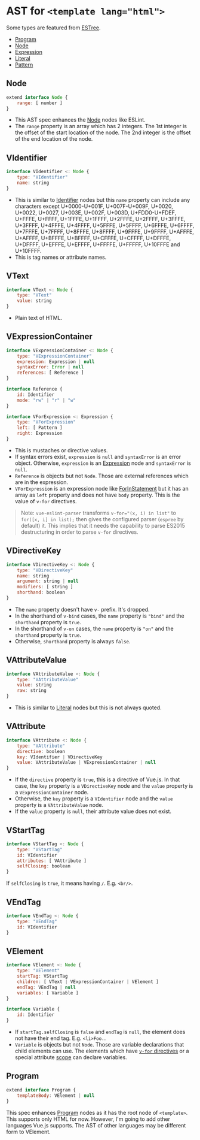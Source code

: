 # AST for `<template lang="html">`

Some types are featured from [ESTree].

- [Program]
- [Node]
- [Expression]
- [Literal]
- [Pattern]

## Node

```js
extend interface Node {
    range: [ number ]
}
```

- This AST spec enhances the [Node] nodes like ESLint.
- The `range` property is an array which has 2 integers.
  The 1st integer is the offset of the start location of the node.
  The 2nd integer is the offset of the end location of the node.

## VIdentifier

```js
interface VIdentifier <: Node {
    type: "VIdentifier"
    name: string
}
```

- This is similar to [Identifier] nodes but this `name` property can include any
  characters except U+0000-U+001F, U+007F-U+009F, U+0020, U+0022, U+0027, U+003E,
  U+002F, U+003D, U+FDD0-U+FDEF, U+FFFE, U+FFFF, U+1FFFE, U+1FFFF, U+2FFFE, U+2FFFF,
  U+3FFFE, U+3FFFF, U+4FFFE, U+4FFFF, U+5FFFE, U+5FFFF, U+6FFFE, U+6FFFF, U+7FFFE,
  U+7FFFF, U+8FFFE, U+8FFFF, U+9FFFE, U+9FFFF, U+AFFFE, U+AFFFF, U+BFFFE, U+BFFFF,
  U+CFFFE, U+CFFFF, U+DFFFE, U+DFFFF, U+EFFFE, U+EFFFF, U+FFFFE, U+FFFFF, U+10FFFE
  and U+10FFFF.
- This is tag names or attribute names.

## VText

```js
interface VText <: Node {
    type: "VText"
    value: string
}
```

- Plain text of HTML.

## VExpressionContainer

```js
interface VExpressionContainer <: Node {
    type: "VExpressionContainer"
    expression: Expression | null
    syntaxError: Error | null
    references: [ Reference ]
}

interface Reference {
    id: Identifier
    mode: "rw" | "r" | "w"
}

interface VForExpression <: Expression {
    type: "VForExpression"
    left: [ Pattern ]
    right: Expression
}
```

- This is mustaches or directive values.
- If syntax errors exist, `expression` is `null` and `syntaxError` is an error object. Otherwise, `expression` is an [Expression] node and `syntaxError` is `null`.
- `Reference` is objects but not `Node`. Those are external references which are in the expression.
- `VForExpression` is an expression node like [ForInStatement] but it has an array as `left` property and does not have `body` property. This is the value of `v-for` directives.

> Note: `vue-eslint-parser` transforms `v-for="(x, i) in list"` to `for([x, i] in list);` then gives the configured parser (`espree` by default) it. This implies that it needs the capability to parse ES2015 destructuring in order to parse `v-for` directives.

## VDirectiveKey

```js
interface VDirectiveKey <: Node {
    type: "VDirectiveKey"
    name: string
    argument: string | null
    modifiers: [ string ]
    shorthand: boolean
}
```

- The `name` property doesn't have `v-` prefix. It's dropped.
- In the shorthand of `v-bind` cases, the `name` property is `"bind"` and the `shorthand` property is `true`.
- In the shorthand of `v-on` cases, the `name` property is `"on"` and the `shorthand` property is `true`.
- Otherwise, `shorthand` property is always `false`.

## VAttributeValue

```js
interface VAttributeValue <: Node {
    type: "VAttributeValue"
    value: string
    raw: string
}
```

- This is similar to [Literal] nodes but this is not always quoted.

## VAttribute

```js
interface VAttribute <: Node {
    type: "VAttribute"
    directive: boolean
    key: VIdentifier | VDirectiveKey
    value: VAttributeValue | VExpressionContainer | null
}
```

- If the `directive` property is `true`, this is a directive of Vue.js.
  In that case, the `key` property is a `VDirectiveKey` node and the `value` property is a `VExpressionContainer` node.
- Otherwise, the `key` property is a `VIdentifier` node and the `value` property is a `VAttributeValue` node.
- If the `value` property is `null`, their attribute value does not exist.

## VStartTag

```js
interface VStartTag <: Node {
    type: "VStartTag"
    id: VIdentifier
    attributes: [ VAttribute ]
    selfClosing: boolean
}
```

If `selfClosing` is `true`, it means having `/`. E.g. `<br/>`.

## VEndTag

```js
interface VEndTag <: Node {
    type: "VEndTag"
    id: VIdentifier
}
```

## VElement

```js
interface VElement <: Node {
    type: "VElement"
    startTag: VStartTag
    children: [ VText | VExpressionContainer | VElement ]
    endTag: VEndTag | null
    variables: [ Variable ]
}

interface Variable {
    id: Identifier
}
```

- If `startTag.selfClosing` is `false` and `endTag` is `null`, the element does not have their end tag. E.g. `<li>Foo.`.
- `Variable` is objects but not `Node`. Those are variable declarations that child elements can use. The elements which have [`v-for` directives] or a special attribute [scope] can declare variables.

## Program

```js
extend interface Program {
    templateBody: VElement | null
}
```

This spec enhances [Program] nodes as it has the root node of `<template>`.
This supports only HTML for now. However, I'm going to add other languages Vue.js supports. The AST of other languages may be different form to VElement.

[ESTree]:     https://github.com/estree/estree
[Program]:    https://github.com/estree/estree/blob/master/es5.md#programs
[Node]:       https://github.com/estree/estree/blob/master/es5.md#node-objects
[Expression]: https://github.com/estree/estree/blob/master/es5.md#expression
[Literal]:    https://github.com/estree/estree/blob/master/es5.md#literal
[Pattern]:    https://github.com/estree/estree/blob/master/es5.md#patterns
[Identifier]: https://github.com/estree/estree/blob/master/es5.md#identifier
[ForInStatement]: https://github.com/estree/estree/blob/master/es5.md#forinstatement

[`v-for` directives]: https://vuejs.org/v2/guide/list.html#v-for
[scope]:              https://vuejs.org/v2/guide/components.html#Scoped-Slots
